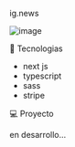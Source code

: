 
ig.news

![image](https://user-images.githubusercontent.com/63380921/147614872-c44aff59-8a2f-499a-ab73-95706e2683bd.png)


🚀 Tecnologias
- next js
- typescript
- sass
- stripe

💻 Proyecto

en desarrollo...
